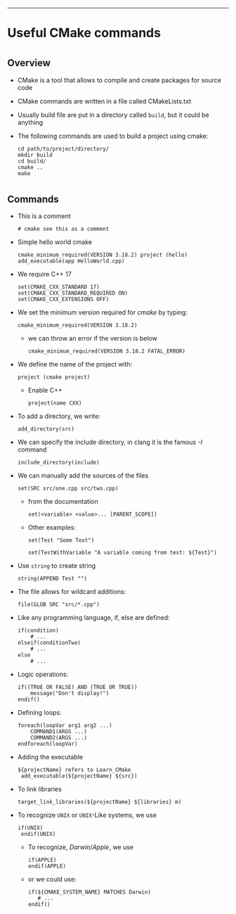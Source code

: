 
*** 
# Useful CMake commands

# 
## Overview
* CMake is a tool that allows to compile and create packages for source code
* CMake commands are written in a file called CMakeLists.txt
* Usually build file are put in a directory called `build`, but it could be anything
* The following commands are used to build a project using cmake:

  ```
  cd path/to/project/directory/
  mkdir build
  cd build/
  cmake ..
  make
  ```
# 
## Commands
* This is a comment

    `# cmake see this as a comment`

* Simple hello world cmake

    `cmake_minimum_required(VERSION 3.18.2)
   project (hello)
   add_executable(app HelloWorld.cpp)`

* We require C++ 17

    ```
    set(CMAKE_CXX_STANDARD 17)
    set(CMAKE_CXX_STANDARD_REQUIRED ON)
    set(CMAKE_CXX_EXTENSIONS OFF)
    ```
    
* We set the minimum version required for *cmake* by typing:

    `cmake_minimum_required(VERSION 3.18.2)`

    * we can throw an error if the version is below
    
        `cmake_minimum_required(VERSION 3.18.2 FATAL_ERROR)`

* We define the name of the project with:

    `project (cmake project)`

  * Enable C++
  
      `project(name CXX)`
    
* To add a directory, we write:

  `add_directory(src)`
  
* We can specify the include directory, in clang it is the famous *-I* command

  `include_directory(include)`
  
* We can manually add the sources of the files

  `set(SRC src/one.cpp src/two.cpp)`
  
  * from the documentation
  
      `set(<variable> <value>... [PARENT_SCOPE])`
  
  * Other examples:
  
      `set(Test "Some Text")`
  
      `set(TestWithVariable "A variable coming from test: ${Test}")`
  
* Use `string` to create string

  `string(APPEND Test "")`
  
* The file allows for wildcard additions:

  `file(GLOB SRC "src/*.cpp")`
  
* Like any programming language, if, else are defined:

  ```
  if(condition)
      # ...
  elseif(conditionTwo)
      # ...
  else
      # ...
  ```

* Logic operations:

  ```
  if((TRUE OR FALSE) AND (TRUE OR TRUE))
      message("Don't display!")
  endif()
  ```
  
* Defining loops:

  ```
  foreach(loopVar arg1 arg2 ...)
      COMMAND1(ARGS ...)
      COMMAND2(ARGS ...)
  endforeach(loopVar)
  ```
  
* Adding the executable

  ```
  ${projectName} refers to Learn_CMake 
   add_executable(${projectName} ${src})
   ```
   
* To link libraries

  `target_link_libraries(${projectName} ${libraries} m)`
  
* To recognize `UNIX` or `UNIX`-Like systems, we use

  ```
  if(UNIX)
   endif(UNIX)
  ```
  
  * To recognize, *Darwin*/*Apple*, we use
  
      ```
      if(APPLE)
      endif(APPLE)
      ```
   
   * or we could use:
     
     ```
     if(${CMAKE_SYSTEM_NAME} MATCHES Darwin)
        # ...
     endif()
     ```


